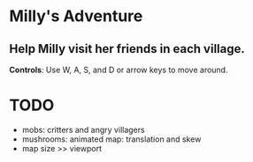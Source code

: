 # Milly's Adventure
 
## Help Milly visit her friends in each village.

**Controls**: Use W, A, S, and D or arrow keys to move around.

# TODO
- mobs: critters and angry villagers
- mushrooms: animated map: translation and skew
- map size >> viewport

